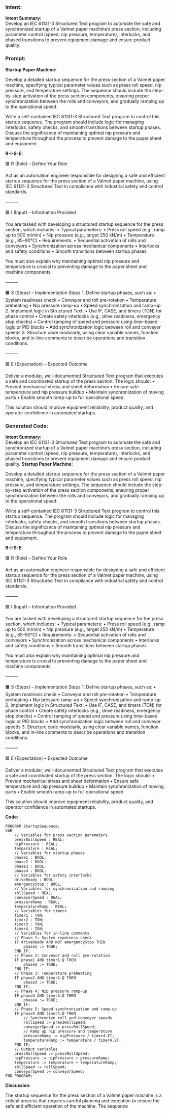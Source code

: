 ### Intent:
**Intent Summary:**  
Develop an IEC 61131-3 Structured Text program to automate the safe and synchronized startup of a Valmet paper machine’s press section, including parameter control (speed, nip pressure, temperature), interlocks, and phased transitions to prevent equipment damage and ensure product quality.

### Prompt:
**Startup Paper Machine:**

Develop a detailed startup sequence for the press section of a Valmet paper machine, specifying typical parameter values such as press roll speed, nip pressure, and temperature settings. The sequence should include the step-by-step activation of the press section components, ensuring proper synchronization between the rolls and conveyors, and gradually ramping up to the operational speed.

Write a self-contained IEC 61131-3 Structured Text program to control this startup sequence. The program should include logic for managing interlocks, safety checks, and smooth transitions between startup phases. Discuss the significance of maintaining optimal nip pressure and temperature throughout the process to prevent damage to the paper sheet and equipment.

**R-I-S-E:**

🟥 R (Role) – Define Your Role

Act as an automation engineer responsible for designing a safe and efficient startup sequence for the press section of a Valmet paper machine, using IEC 61131-3 Structured Text in compliance with industrial safety and control standards.

⸻

🟩 I (Input) – Information Provided

You are tasked with developing a structured startup sequence for the press section, which includes:
	•	Typical parameters:
	•	Press roll speed (e.g., ramp up to 500 m/min)
	•	Nip pressure (e.g., target 250 kN/m)
	•	Temperature (e.g., 85–90°C)
	•	Requirements:
	•	Sequential activation of rolls and conveyors
	•	Synchronization across mechanical components
	•	Interlocks and safety conditions
	•	Smooth transitions between startup phases

You must also explain why maintaining optimal nip pressure and temperature is crucial to preventing damage to the paper sheet and machine components.

⸻

🟧 S (Steps) – Implementation Steps
	1.	Define startup phases, such as:
	•	System readiness check
	•	Conveyor and roll pre-rotation
	•	Temperature preheating
	•	Nip pressure ramp-up
	•	Speed synchronization and ramp-up
	2.	Implement logic in Structured Text:
	•	Use IF, CASE, and timers (TON) for phase control
	•	Create safety interlocks (e.g., drive readiness, emergency stop checks)
	•	Control ramping of speed and pressure using time-based logic or PID blocks
	•	Add synchronization logic between roll and conveyor speeds
	3.	Structure code modularly, using clear variable names, function blocks, and in-line comments to describe operations and transition conditions.

⸻

🟦 E (Expectation) – Expected Outcome

Deliver a modular, well-documented Structured Text program that executes a safe and coordinated startup of the press section. The logic should:
	•	Prevent mechanical stress and sheet deformation
	•	Ensure safe temperature and nip pressure buildup
	•	Maintain synchronization of moving parts
	•	Enable smooth ramp-up to full operational speed

This solution should improve equipment reliability, product quality, and operator confidence in automated startups.

### Generated Code:
**Intent Summary:**  
Develop an IEC 61131-3 Structured Text program to automate the safe and synchronized startup of a Valmet paper machine’s press section, including parameter control (speed, nip pressure, temperature), interlocks, and phased transitions to prevent equipment damage and ensure product quality.
**Startup Paper Machine:**

Develop a detailed startup sequence for the press section of a Valmet paper machine, specifying typical parameter values such as press roll speed, nip pressure, and temperature settings. The sequence should include the step-by-step activation of the press section components, ensuring proper synchronization between the rolls and conveyors, and gradually ramping up to the operational speed.

Write a self-contained IEC 61131-3 Structured Text program to control this startup sequence. The program should include logic for managing interlocks, safety checks, and smooth transitions between startup phases. Discuss the significance of maintaining optimal nip pressure and temperature throughout the process to prevent damage to the paper sheet and equipment.

**R-I-S-E:**

🟥 R (Role) – Define Your Role

Act as an automation engineer responsible for designing a safe and efficient startup sequence for the press section of a Valmet paper machine, using IEC 61131-3 Structured Text in compliance with industrial safety and control standards.

⸻

🟩 I (Input) – Information Provided

You are tasked with developing a structured startup sequence for the press section, which includes:
	•	Typical parameters:
	•	Press roll speed (e.g., ramp up to 500 m/min)
	•	Nip pressure (e.g., target 250 kN/m)
	•	Temperature (e.g., 85–90°C)
	•	Requirements:
	•	Sequential activation of rolls and conveyors
	•	Synchronization across mechanical components
	•	Interlocks and safety conditions
	•	Smooth transitions between startup phases

You must also explain why maintaining optimal nip pressure and temperature is crucial to preventing damage to the paper sheet and machine components.

⸻

🟧 S (Steps) – Implementation Steps
	1.	Define startup phases, such as:
	•	System readiness check
	•	Conveyor and roll pre-rotation
	•	Temperature preheating
	•	Nip pressure ramp-up
	•	Speed synchronization and ramp-up
	2.	Implement logic in Structured Text:
	•	Use IF, CASE, and timers (TON) for phase control
	•	Create safety interlocks (e.g., drive readiness, emergency stop checks)
	•	Control ramping of speed and pressure using time-based logic or PID blocks
	•	Add synchronization logic between roll and conveyor speeds
	3.	Structure code modularly, using clear variable names, function blocks, and in-line comments to describe operations and transition conditions.

⸻

🟦 E (Expectation) – Expected Outcome

Deliver a modular, well-documented Structured Text program that executes a safe and coordinated startup of the press section. The logic should:
	•	Prevent mechanical stress and sheet deformation
	•	Ensure safe temperature and nip pressure buildup
	•	Maintain synchronization of moving parts
	•	Enable smooth ramp-up to full operational speed

This solution should improve equipment reliability, product quality, and operator confidence in automated startups.

**Code:**

```
PROGRAM StartupSequence;
VAR
	// Variables for press section parameters
	pressRollSpeed : REAL;
	nipPressure : REAL;
	temperature : REAL;
	// Variables for startup phases
	phase1 : BOOL;
	phase2 : BOOL;
	phase3 : BOOL;
	phase4 : BOOL;
	// Variables for safety interlocks
	driveReady : BOOL;
	emergencyStop : BOOL;
	// Variables for synchronization and ramping
	rollSpeed : REAL;
	conveyorSpeed : REAL;
	pressureRamp : REAL;
	temperatureRamp : REAL;
	// Variables for timers
	timer1 : TON;
	timer2 : TON;
	timer3 : TON;
	timer4 : TON;
	// Variables for in-line comments
	// Phase 1: System readiness check
	IF driveReady AND NOT emergencyStop THEN
		phase1 := TRUE;
	END_IF;
	// Phase 2: Conveyor and roll pre-rotation
	IF phase1 AND timer1.Q THEN
		phase2 := TRUE;
	END_IF;
	// Phase 3: Temperature preheating
	IF phase2 AND timer2.Q THEN
		phase3 := TRUE;
	END_IF;
	// Phase 4: Nip pressure ramp-up
	IF phase3 AND timer3.Q THEN
		phase4 := TRUE;
	END_IF;
	// Phase 5: Speed synchronization and ramp-up
	IF phase4 AND timer4.Q THEN
		// Synchronize roll and conveyor speeds
		rollSpeed := pressRollSpeed;
		conveyorSpeed := pressRollSpeed;
		// Ramp up nip pressure and temperature
		pressureRamp := nipPressure / timer4.ET;
		temperatureRamp := temperature / timer4.ET;
	END_IF;
	// Output variables
	pressRollSpeed := pressRollSpeed;
	nipPressure := nipPressure + pressureRamp;
	temperature := temperature + temperatureRamp;
	rollSpeed := rollSpeed;
	conveyorSpeed := conveyorSpeed;
END_PROGRAM;
```

**Discussion:**

The startup sequence for the press section of a Valmet paper machine is a critical process that requires careful planning and execution to ensure the safe and efficient operation of the machine. The sequence
